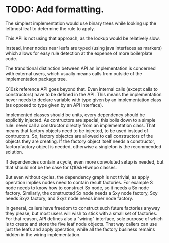 # TODO: Add formatting.

The simplest implementation would use binary trees
while looking up the leftmost leaf to determine the rule to apply.

This API is not using that approach, as the lookup would be relatively slow.

Instead, inner nodes near leafs are typed (using java interfaces as markers)
which allows for easy rule detection at the expense of more boilerplate code.

The tranditional distinction between API an implementation
is concerned with external users, which usually means
calls from outside of the implementation package tree.

Q10sk reference API goes beyond that.
Even internal calls (except calls to constructors) have to be defined in the API.
This means the implementation never needs
to declare variable with type given by an implementation class
(as opposed to type given by an API interface).

Implemented classes should be units, every dependency should be explicitly injected.
As contructors are special, this boils down to a simple rule:
never call a constructor directly from an implementation class.
That means that factory objects need to be injected, to be used instead of contructors.
So, factory objectcs are allowed to call constructors of the objects they are creating.
If the factory object itself needs a constructor, factoryfactory object is needed,
otherwise a singleton is the recommended solution.

If dependencies contain a cycle, even more convoluted setup is needed,
but that should not be the case for Q10skHlwnpo classes.

But even without cycles, the dependency graph is not trivial,
as apply operation implies nodes need to contain result factories.
For example S node needs to know how to construct Sx node, so it needs a Sx node factory.
Similarly, the constructed Sx node needs a Sxy node factory, Sxy needs Sxyz factory,
and Sxyz node needs inner node factory.

In general, callers have freedom to construct such future factories
anyway they please, but most users will wish to stick with a small set of factories.
For that reason, API defines also a "wiring" interface,
sole purpose of which is to create and store the five leaf node objects.
That way callers can use just the leafs and apply operation,
while all the factory business remains hidden in the wiring implementation.
